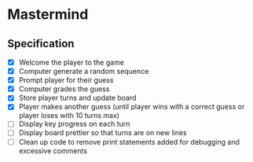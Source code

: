 # Mastermind

## Specification
* [x] Welcome the player to the game
* [x] Computer generate a random sequence
* [x] Prompt player for their guess
* [x] Computer grades the guess
* [x] Store player turns and update board
* [x] Player makes another guess (until player wins with a correct guess or player loses with 10 turns max)
* [ ] Display key progress on each turn
* [ ] Display board prettier so that turns are on new lines
* [ ] Clean up code to remove print statements added for debugging and excessive comments